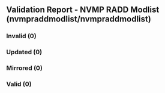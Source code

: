 ## Validation Report - NVMP RADD Modlist (nvmpraddmodlist/nvmpraddmodlist)


### Invalid (0)
### Updated (0)
### Mirrored (0)
### Valid (0)
